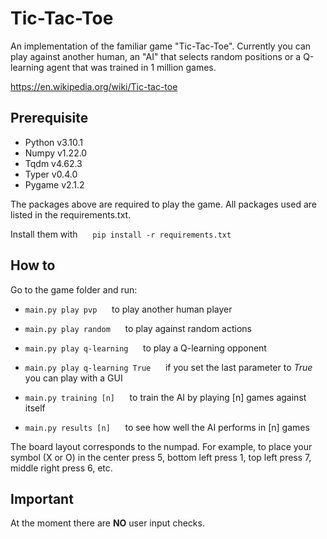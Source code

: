 # Tic-Tac-Toe

An implementation of the familiar game "Tic-Tac-Toe". Currently you can play against another human, an "AI" that selects random positions or a Q-learning agent that was trained in 1 million games.

<https://en.wikipedia.org/wiki/Tic-tac-toe>

## Prerequisite

* Python v3.10.1
* Numpy v1.22.0
* Tqdm v4.62.3
* Typer v0.4.0
* Pygame v2.1.2

The packages above are required to play the game. All packages used are listed in the requirements.txt.

Install them with &nbsp;&nbsp;&nbsp;&nbsp; `pip install -r requirements.txt` 

## How to

Go to the game folder and run:

* `main.py play pvp` &nbsp;&nbsp;&nbsp;&nbsp; to play another human player

* `main.py play random` &nbsp;&nbsp;&nbsp;&nbsp; to play against random actions 

* `main.py play q-learning` &nbsp;&nbsp;&nbsp;&nbsp; to play a Q-learning opponent

* `main.py play q-learning True` &nbsp;&nbsp;&nbsp;&nbsp; if you set the last parameter to *True* you can play with a GUI

* `main.py training [n]` &nbsp;&nbsp;&nbsp;&nbsp; to train the AI by playing [n] games against itself

* `main.py results [n]` &nbsp;&nbsp;&nbsp;&nbsp; to see how well the AI performs in [n] games

The board layout corresponds to the numpad. For example, to place your symbol (X or O) in the center press 5, bottom left press 1, top left press 7, middle right press 6, etc.

## Important

At the moment there are **NO** user input checks.